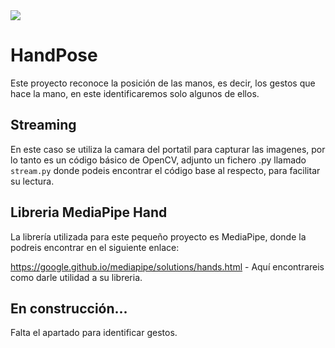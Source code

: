 <img src="./static/image/happiBaka.png">

# HandPose
Este proyecto reconoce la posición de las manos, es decir, los gestos que hace la mano, en este identificaremos solo 
algunos de ellos.

## Streaming

En este caso se utiliza la camara del portatil para capturar las imagenes, por lo tanto es un código básico de OpenCV, 
adjunto un fichero .py llamado `stream.py` donde podeis encontrar el código base al respecto, para facilitar su lectura.

## Libreria MediaPipe Hand

La librería utilizada para este pequeño proyecto es MediaPipe, donde la podreis encontrar en el siguiente enlace:

https://google.github.io/mediapipe/solutions/hands.html - Aquí encontrareis como darle utilidad a su libreria.

## En construcción...

Falta el apartado para identificar gestos. 
